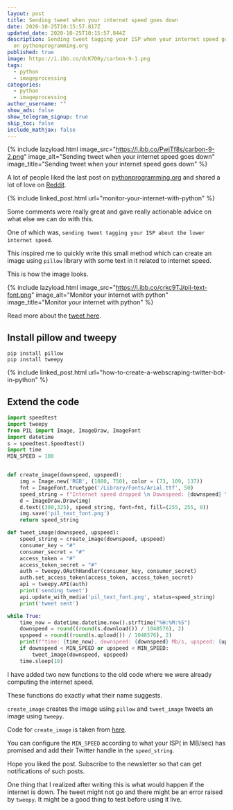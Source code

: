 ```yaml
---
layout: post
title: Sending tweet when your internet speed goes down
date: 2020-10-25T10:15:57.817Z
updated_date: 2020-10-25T10:15:57.844Z
description: Sending tweet tagging your ISP when your internet speed goes down
  on pythonprogramming.org
published: true
image: https://i.ibb.co/dcK7D0y/carbon-9-1.png
tags:
  - python
  - imageprocessing
categories:
  - python
  - imageprocessing
author_username: ""
show_ads: false
show_telegram_signup: true
skip_toc: false
include_mathjax: false
---
```

{% include lazyload.html image_src="https://i.ibb.co/PwjTf8s/carbon-9-2.png" image_alt="Sending tweet when your internet speed goes down" image_title="Sending tweet when your internet speed goes down" %}

A lot of people liked the last post on [pythonprogramming.org](https://pythonprogramming.org) and shared a lot of love on [Reddit](https://www.reddit.com/r/Python/comments/jhh8oa/monitor_your_internet_with_python/).

{% include linked_post.html url="monitor-your-internet-with-python" %}

Some comments were really great and gave really actionable advice on what else we can do with this.

One of which was, `sending tweet tagging your ISP about the lower internet speed`.

This inspired me to quickly write this small method which can create an image using `pillow` library with some text in it related to internet speed.

This is how the image looks.

{% include lazyload.html image_src="https://i.ibb.co/crkc9TJ/pil-text-font.png" image_alt="Monitor your internet with python" image_title="Monitor your internet with python" %}

Read more about the [tweet here](https://twitter.com/ranvirsingh1114/status/1320311041046163456?s=20).

## Install pillow and tweepy

```shell
pip install pillow
pip install tweepy
```

{% include linked_post.html url="how-to-create-a-webscraping-twitter-bot-in-python" %}

## Extend the code

```python
import speedtest
import tweepy
from PIL import Image, ImageDraw, ImageFont
import datetime
s = speedtest.Speedtest()
import time
MIN_SPEED = 100


def create_image(downspeed, upspeed):
    img = Image.new('RGB', (1080, 750), color = (73, 109, 137))
    fnt = ImageFont.truetype('/Library/Fonts/Arial.ttf', 50)
    speed_string = f"Internet speed dropped \n Downspeed: {downspeed} \n Upspeed: {upspeed}"
    d = ImageDraw.Draw(img)
    d.text((300,325), speed_string, font=fnt, fill=(255, 255, 0))
    img.save('pil_text_font.png')
    return speed_string

def tweet_image(downspeed, upspeed):
    speed_string = create_image(downspeed, upspeed)
    consumer_key = "#"
    consumer_secret = "#"
    access_token = "#"
    access_token_secret = "#"
    auth = tweepy.OAuthHandler(consumer_key, consumer_secret)
    auth.set_access_token(access_token, access_token_secret)
    api = tweepy.API(auth)
    print('sending tweet')
    api.update_with_media('pil_text_font.png', status=speed_string)
    print('tweet sent')

while True:
    time_now = datetime.datetime.now().strftime("%H:%M:%S")
    downspeed = round((round(s.download()) / 1048576), 2)
    upspeed = round((round(s.upload()) / 1048576), 2)
    print(f"time: {time_now}, downspeed: {downspeed} Mb/s, upspeed: {upspeed} Mb/s")
    if downspeed < MIN_SPEED or upspeed < MIN_SPEED:
        tweet_image(downspeed, upspeed)
    time.sleep(10)
```

I have added two new functions to the old code where we were already computing the internet speed.

These functions do exactly what their name suggests.

`create_image` creates the image using `pillow` and `tweet_image` tweets an image using `tweepy`.

Code for `create_image` is taken from [here](https://code-maven.com/create-images-with-python-pil-pillow).

You can configure the `MIN_SPEED` according to what your ISP( in MB/sec) has promised and add their Twitter handle in the `speed_string`.

Hope you liked the post. Subscribe to the newsletter so that can get notifications of such posts.

One thing that I realized after writing this is what would happen if the internet is down. The tweet might not go and there might be an error raised by `tweepy`. It might be a good thing to test before using it live.